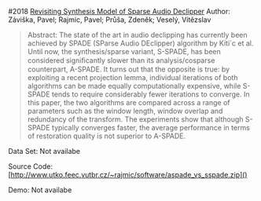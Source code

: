 #2018 [Revisiting Synthesis Model of Sparse Audio Declipper](http://arxiv.org/abs/1807.03612)
Author: Záviška, Pavel; Rajmic, Pavel; Průša, Zdeněk; Veselý, Vítězslav
>Abstract: The state of the art in audio declipping has currently been achieved by SPADE (SParse Audio DEclipper) algorithm by Kiti´c et al. Until now, the synthesis/sparse variant, S-SPADE, has been considered signiﬁcantly slower than its analysis/cosparse counterpart, A-SPADE. It turns out that the opposite is true: by exploiting a recent projection lemma, individual iterations of both algorithms can be made equally computationally expensive, while S-SPADE tends to require considerably fewer iterations to converge. In this paper, the two algorithms are compared across a range of parameters such as the window length, window overlap and redundancy of the transform. The experiments show that although S-SPADE typically converges faster, the average performance in terms of restoration quality is not superior to A-SPADE.

Data Set: Not availabe

Source Code: [http://www.utko.feec.vutbr.cz/~rajmic/software/aspade_vs_sspade.zip]()

Demo: Not availabe

